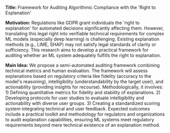 **Title:** Framework for Auditing Algorithmic Compliance with the 'Right to Explanation'

**Motivation:** Regulations like GDPR grant individuals the 'right to explanation' for automated decisions significantly affecting them. However, translating this legal right into verifiable technical requirements for complex ML models (especially deep learning) is challenging. Existing explanation methods (e.g., LIME, SHAP) may not satisfy legal standards of clarity or sufficiency. This research aims to develop a practical framework for auditing whether an ML system adequately fulfills the right to explanation.

**Main Idea:** We propose a semi-automated auditing framework combining technical metrics and human evaluation. The framework will assess explanations based on regulatory criteria like fidelity (accuracy to the model's reasoning), intelligibility (understandability by the target user), and actionability (providing insights for recourse). Methodologically, it involves: 1) Defining quantitative metrics for fidelity and stability of explanations. 2) Developing protocols for user studies to evaluate intelligibility and actionability with diverse user groups. 3) Creating a standardized scoring system integrating technical and user feedback. Expected outcomes include a practical toolkit and methodology for regulators and organizations to audit explanation capabilities, ensuring ML systems meet regulatory requirements beyond mere technical existence of an explanation method.